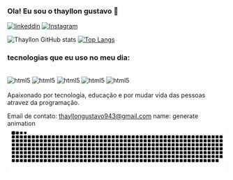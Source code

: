 ### Ola! Eu sou o thayllon gustavo 👋
[![linkeddin](    https://img.shields.io/badge/LinkedIn-0077B5?style=for-the-badge&logo=linkedin&logoColor=white)](https://www.linkedin.com/in/thayllon-gustavo-a3858331a/)
[![Instagram](https://img.shields.io/badge/Instagram-E4405F?style=for-the-badge&logo=instagram&logoColor=white)](https://www.instagram.com/thayllon__gustavo/)


![Thayllon GitHub stats](https://github-readme-stats.vercel.app/api?username=thayllon-gustavo&show_icons=true&theme=radical)
[![Top Langs](https://github-readme-stats.vercel.app/api/top-langs/?Thayllon-gustavo)](https://github.com/anuraghazra/github-readme-stats)

### tecnologias que eu uso no meu dia:
<div
style="display: inline_block"><br/>
<img alt="html5" src="https://img.shields.io/badge/HTML-239120?style=for-the-badge&logo=html5&logoColor=white"/>
<img alt="html5" src="https://img.shields.io/badge/CSS-239120?&style=for-the-badge&logo=css3&logoColor=white"/>
<img alt="html5" src="https://img.shields.io/badge/JavaScript-F7DF1E?style=for-the-badge&logo=javascript&logoColor=black"/>
<img alt="html5" src="https://img.shields.io/badge/Bootstrap-563D7C?style=for-the-badge&logo=bootstrap&logoColor=white"/>
<img alt="html5" src="https://img.shields.io/badge/React-20232A?style=for-the-badge&logo=react&logoColor=61DAFBt"/>
</div><br/>
Apaixonado por tecnologia, educação e por mudar vida das pessoas atravez da programação.
<br/>

Email de contato: thayllongustavo943@gmail.com
name: generate animation
<br/>
<picture align="center">
  <source media="(prefers-color-scheme: dark)" srcset="https://raw.githubusercontent.com/Thayllon-gustavo/Thayllon-gustavo/output/github-contribution-grid-snake-dark.svg">
  <source media="(prefers-color-scheme: light)" srcset="https://raw.githubusercontent.com/Thayllon-gustavo/Thayllon-gustavo/output/github-contribution-grid-snake-dark.svg">
  <img align="center" alt="github contribution grid snake animation" src="https://raw.githubusercontent.com/Thayllon-gustavo/Thayllon-gustavo/output/github-contribution-grid-snake.svg">
</picture>

